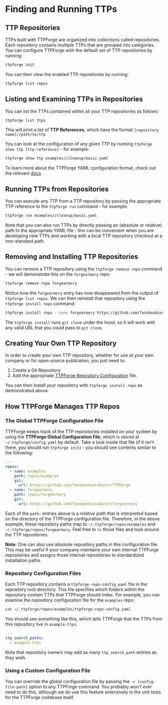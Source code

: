 # Finding and Running TTPs

## TTP Repositories

TTPs built with TTPForge are organized into collections called repositories.
Each repository contains multiple TTPs that are grouped into categories. You can
configure TTPForge with the default set of TTP repositories by running:

```bash
ttpforge init
```

You can then view the enabled TTP repositories by running:

```bash
ttpforge list repos
```

## Listing and Examining TTPs in Repositories

You can list the TTPs contained within all your TTP repositories as follows:

```bash
ttpforge list ttps
```

This will print a list of **TTP References**, which have the format
`[repository name]//path/to/ttp`

You can look at the configuration of any given TTP by running
`ttpforge show ttp [ttp-reference]` - for example:

```bash
ttpforge show ttp examples//cleanup/basic.yaml
```

To learn more about the TTPForge YAML configuration format, check out the
relevant [docs](actions.md).

## Running TTPs from Repositories

You can execute any TTP from a TTP repository by passing the appropriate TTP
reference to the `ttpforge run` command - for example:

```bash
ttpforge run examples//cleanup/basic.yaml
```

Note that you can also run TTPs by directly passing an (absolute or relative)
path to the appropriate YAML file - this can be convenient when you are
developing new TTPs and working with a local TTP repository checkout at a
non-standard path.

## Removing and Installing TTP Repositories

You can remove a TTP repository using the `ttpforge remove repo` command - we
will demonstrate this on the `forgearmory` repo:

```bash
ttpforge remove repo forgearmory
```

Notice how the `forgearmory` entry has now disappeared from the output of
`ttpforge list repos`. We can then reinstall that repository using the
`ttpforge install repo` command:

```bash
ttpforge install repo --name forgearmory https://github.com/facebookincubator/forgearmory
```

The `ttpforge install` runs `git clone` under the hood, so it will work with any
valid URL that you could pass to `git clone`.

## Creating Your Own TTP Repository

In order to create your own TTP repository, whether for use at your own company
or for open-source publication, you just need to:

1. Create a Git Repository
2. Add the appropriate
   [TTPForge Repository Configuration](#repository-configuration-files) file.

You can then install your repository with `ttpforge install repo` as
demonstrated above.

## How TTPForge Manages TTP Repos

### The Global TTPForge Configuration File

TTPForge keeps track of the TTP repositories installed on your system by using
the **TTPForge Global Configuration File**, which is stored at
`~/.ttpforge/config.yaml` by default. Take a look inside that file (if it isn't
there, you should run `ttpforge init`) - you should see contents similar to the
following:

```yml
---
repos:
  - name: examples
    path: repos/examples
    git:
      url: https://github.com/facebookincubator/TTPForge
  - name: forgearmory
    path: repos/forgearmory
    git:
      url: https://github.com/facebookincubator/forgearmory
```

Each of the `path:` entries above is a _relative path_ that is interpreted based
on the directory of the TTPForge configuration file. Therefore, in the above
example, these repository paths map to `~/.ttpforge/repos/examples` and
`~/.ttpforge/repos/forgearmory`. Feel free to `ls` those files and look around
the TTP repositories.

**Note**: One can also use absolute repository paths in this configuration file.
This may be useful if your company maintains your own internal TTPForge
repositories and assigns those internal repositories to standardized
installation paths.

### Repository Configuration Files

Each TTP repository contains a `ttpforge-repo-config.yaml` file in the
repository root directory. This file specifies which folders within the
repository contain TTPs that TTPForge should index. For example, you can examine
the repository configuration file for the `examples` repo:

```bash
cat ~/.ttpforge/repos/examples/ttpforge-repo-config.yaml
```

You should see something like this, which tells TTPForge that the TTPs from this
repository live in `example-ttps`:

```yml
---
ttp_search_paths:
  - example-ttps
```

Note that repository owners may add as many `ttp_search_path` entries as they
wish.

### Using a Custom Configuration File

You can override the global configuration file by passing the
`-c [config-file-path]` option to any TTPForge command. You probably won't ever
need to do this, although we do use this feature extensively in the unit tests
for the TTPForge codebase itself.
